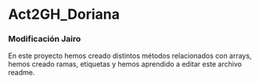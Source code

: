 # Act2GH_Doriana

### Modificación Jairo
En este proyecto hemos creado distintos métodos relacionados con arrays, hemos creado ramas, etiquetas y hemos aprendido a editar este archivo readme.
